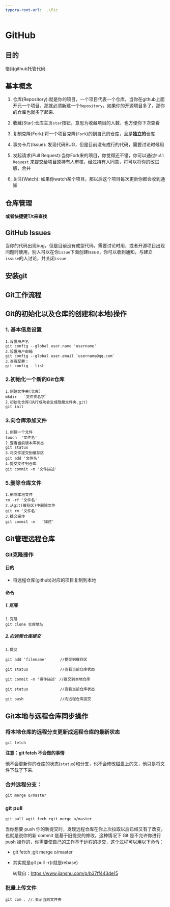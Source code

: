 ```yaml
---
typora-root-url: ..\Pic
---
```


# GitHub

## 目的

借用github托管代码.

## 基本概念

1. 仓库(Repository):就是你的项目，一个项目代表一个仓库，当你在github上面开元一个项目，那就必须新建一个`Repository`，如果你的开源项目多了，那你的仓库也就多了起来.
2. 收藏(Star):仓库主页`star`按钮，意思为收藏项目的人数，也方便你下次查看
3. 复制克隆(Fork):将一个项目克隆(`Fork`)的到自己的仓库，且是**独立的**仓库
4. 事务卡片(Issue): 发现代码BUG，但是目前没有成行的代码，需要讨论时候用

5. 发起请求(Pull Request):当你Fork来的项目，你觉得还不错，你可以通过`Pull Request` 来提交给项目原持有人审核，经过持有人同意，将可以将你的改进版，合并
6. 关注(Watch): 如果你watch某个项目，那以后这个项目每次更新你都会收到通知



## 仓库管理

**或者快捷键T/t来查找**

##  GitHub Issues

当你的代码出现bug，但是目前没有成型代码，需要讨论时用，或者开源项目出现问题时使用，别人可以在你`issue`下面创建issue，你可以收到通知，与建立`issuse`的人讨论，并关闭`issue`

## 安装git

## Git工作流程

## Git的初始化以及仓库的创建和(本地)操作

### 1. 基本信息设置

```Git
1.设置用户名
git config --global user.name 'username'
2.设置用户邮箱
git config --global user.email `username@qq.com`
3.查看配置：
git config --list
```



### 2.初始化一个新的Git仓库

```
1.创建文件夹(仓库)
mkdir 	`文件夹名字`
2.初始化仓库(执行成功会生成隐藏文件夹.git)
git init
```

### 3.向仓库添加文件

```
1.创建一个文件
touch  '文件名'
2.查看当前版本库状态
git status
3.将文件提交到缓存区
git add '文件名'
4.提交文件到仓库
git commit -m '文件描述'

```

### 5.删除仓库文件

```
1.删除本地文件
rm -rf '文件名'
2.从git(缓存区)中删除文件
git rm '文件名'
3.提交操作
git commit -m 	'描述'
```

## Git管理远程仓库

### Git克隆操作

#### 目的

* 将远程仓库(github)对应的项目复制到本地

  

#### 命令

#####  1.克隆

```
1.克隆
git clone 仓库地址
```



##### 2.向远程仓库提交

```
1.提交

git add 'filename'      //提交到缓存区

git status              //查看当前仓库状态

git commit -m '操作描述' //提交到本地仓库

git status              //查看当前仓库状态

git push                //向远程仓库提交

```



## Git本地与远程仓库同步操作

### 将本地仓库的远程分支更新成远程仓库的最新状态

```
git fetch
```

**注意：git fetch 不会做的事情**

他不会更新你的仓库的状态(`status`)和分支，也不会修改磁盘上的文，他只是将文件下载了下来.

### 合并远程分支：

```
git merge o/master
```

### git pull

```
git pull =git fech +git merge o/master
```

当你想要 push 你的新提交时，发现远程仓库在你上次拉取以后已经又有了改变，也就是说你的新 commit 是基于旧提交的修改，这种情况下 Git 是不允许你进行 push 操作的，你需要使自己的工作基于远程的提交，这个过程可以用以下命令：

* git fetch ;git merge o/master

* 其实就是git pull -r(r就是rebase)

  转载自：https://www.jianshu.com/p/b37ff443de15

###  批量上传文件

```
git com . //.表示当前文件夹
```

